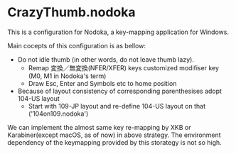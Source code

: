 CrazyThumb.nodoka
=================

This is a configuration for Nodoka, a key-mapping application for Windows.

Main cocepts of this configuration is as bellow:

* Do not idle thumb (in other words, do not leave thumb lazy).
  * Remap 変換／無変換(NFER/XFER) keys customized modifiser key (M0, M1 in Nodoka's term)
  * Draw Esc, Enter and Symbols etc to home position
* Because of layout consistency of corresponding parenthesises adopt 104-US layout
  * Start with 109-JP layout and re-define 104-US layout on that ('104on109.nodoka')

We can implement the almost same key re-mapping by XKB or Karabiner(except macOS, as of now) in above strategy.
The environment dependency of the keymapping provided by this storategy is not so high.
